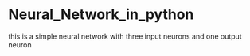 # Neural_Network_in_python
this is a simple neural network with three input neurons and one output neuron
